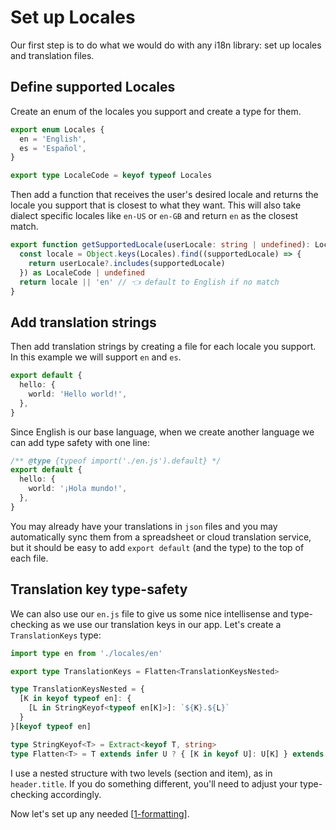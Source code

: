 # Set up Locales

Our first step is to do what we would do with any i18n library: set up locales and translation files.

## Define supported Locales

Create an enum of the locales you support and create a type for them.

```ts title="lib/poly-i18n/locales.ts"
export enum Locales {
  en = 'English',
  es = 'Español',
}

export type LocaleCode = keyof typeof Locales
```

Then add a function that receives the user's desired locale and returns the locale you support that is closest to what they want. This will also take dialect specific locales like `en-US` or `en-GB` and return `en` as the closest match.

```ts title="lib/poly-i18n/locales.ts"
export function getSupportedLocale(userLocale: string | undefined): LocaleCode {
  const locale = Object.keys(Locales).find((supportedLocale) => {
    return userLocale?.includes(supportedLocale)
  }) as LocaleCode | undefined
  return locale || 'en' // 👈 default to English if no match
}
```

## Add translation strings

Then add translation strings by creating a file for each locale you support. In this example we will support `en` and `es`.

```ts title="lib/poly-i18n/locales/en.js"
export default {
  hello: {
    world: 'Hello world!',
  },
}
```

Since English is our base language, when we create another language we can add type safety with one line:

```ts title="lib/poly-i18n/locales/es.js" {1}
/** @type {typeof import('./en.js').default} */
export default {
  hello: {
    world: '¡Hola mundo!',
  },
}
```

You may already have your translations in `json` files and you may automatically sync them from a spreadsheet or cloud translation service, but it should be easy to add `export default` (and the type) to the top of each file.

## Translation key type-safety

We can also use our `en.js` file to give us some nice intellisense and type-checking as we use our translation keys in our app. Let's create a `TranslationKeys` type:

```ts title="lib/poly-i18n/types.ts"
import type en from './locales/en'

export type TranslationKeys = Flatten<TranslationKeysNested>

type TranslationKeysNested = {
  [K in keyof typeof en]: {
    [L in StringKeyof<typeof en[K]>]: `${K}.${L}`
  }
}[keyof typeof en]

type StringKeyof<T> = Extract<keyof T, string>
type Flatten<T> = T extends infer U ? { [K in keyof U]: U[K] } extends Record<keyof U, infer V> ? V : never : never
```

I use a nested structure with two levels (section and item), as in `header.title`. If you do something different, you'll need to adjust your type-checking accordingly.

Now let's set up any needed [[1-formatting]].

[//begin]: # "Autogenerated link references for markdown compatibility"
[1-formatting]: 1-formatting.md "Formatting"
[//end]: # "Autogenerated link references"
